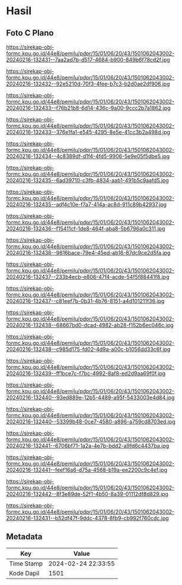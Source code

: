 # Hasil

## Foto C Plano

https://sirekap-obj-formc.kpu.go.id/44e8/pemilu/pdpr/15/01/06/20/43/1501062043002-20240216-132431--7aa2ad7b-d517-4684-b900-849b6f78cd2f.jpg

https://sirekap-obj-formc.kpu.go.id/44e8/pemilu/pdpr/15/01/06/20/43/1501062043002-20240216-132432--92e5210d-70f3-4fee-b7c3-b2d0ae2df906.jpg

https://sirekap-obj-formc.kpu.go.id/44e8/pemilu/pdpr/15/01/06/20/43/1501062043002-20240216-132433--f76b21b8-6d14-436c-9a00-9ccc2b7a1862.jpg

https://sirekap-obj-formc.kpu.go.id/44e8/pemilu/pdpr/15/01/06/20/43/1501062043002-20240216-132433--376e1fa1-e545-4295-8e5e-41cc3b2a498d.jpg

https://sirekap-obj-formc.kpu.go.id/44e8/pemilu/pdpr/15/01/06/20/43/1501062043002-20240216-132434--4c8389df-d1f4-4fd5-9906-5e9e05f5dbe5.jpg

https://sirekap-obj-formc.kpu.go.id/44e8/pemilu/pdpr/15/01/06/20/43/1501062043002-20240216-132435--6ad39710-c3fb-4834-aab1-491b5c9aafd5.jpg

https://sirekap-obj-formc.kpu.go.id/44e8/pemilu/pdpr/15/01/06/20/43/1501062043002-20240216-132435--adf4c10e-f7a7-414a-ac8d-911c89b42937.jpg

https://sirekap-obj-formc.kpu.go.id/44e8/pemilu/pdpr/15/01/06/20/43/1501062043002-20240216-132436--f15411cf-1de8-464f-aba8-5b6796a0c311.jpg

https://sirekap-obj-formc.kpu.go.id/44e8/pemilu/pdpr/15/01/06/20/43/1501062043002-20240216-132436--9816bace-79e4-45ed-ab16-87dc9ce2d5fa.jpg

https://sirekap-obj-formc.kpu.go.id/44e8/pemilu/pdpr/15/01/06/20/43/1501062043002-20240216-132437--233b4ecb-e806-47f4-acde-54f5f88441f8.jpg

https://sirekap-obj-formc.kpu.go.id/44e8/pemilu/pdpr/15/01/06/20/43/1501062043002-20240216-132437--c81eef7b-0b31-4b76-8151-a4d101211f36.jpg

https://sirekap-obj-formc.kpu.go.id/44e8/pemilu/pdpr/15/01/06/20/43/1501062043002-20240216-132438--68667bd0-dcad-4982-ab28-f152b6ec046c.jpg

https://sirekap-obj-formc.kpu.go.id/44e8/pemilu/pdpr/15/01/06/20/43/1501062043002-20240216-132438--c985d175-fd02-4d9a-a00c-b1056dd33c6f.jpg

https://sirekap-obj-formc.kpu.go.id/44e8/pemilu/pdpr/15/01/06/20/43/1501062043002-20240216-132439--ff1bce7c-f7bc-4992-8af8-ed2d9aa69f0f.jpg

https://sirekap-obj-formc.kpu.go.id/44e8/pemilu/pdpr/15/01/06/20/43/1501062043002-20240216-132440--93ed889e-12b5-4489-a95f-5433003e4d84.jpg

https://sirekap-obj-formc.kpu.go.id/44e8/pemilu/pdpr/15/01/06/20/43/1501062043002-20240216-132440--53399b48-0ce7-4580-a896-a759cd8703ed.jpg

https://sirekap-obj-formc.kpu.go.id/44e8/pemilu/pdpr/15/01/06/20/43/1501062043002-20240216-132441--6706bf71-1a2a-4e7b-bdd2-a9fd6c4437ba.jpg

https://sirekap-obj-formc.kpu.go.id/44e8/pemilu/pdpr/15/01/06/20/43/1501062043002-20240216-132441--feef16a6-d75a-4568-b19a-ee2200c9c4ef.jpg

https://sirekap-obj-formc.kpu.go.id/44e8/pemilu/pdpr/15/01/06/20/43/1501062043002-20240216-132442--8f3e89de-52f1-4b50-8a39-01112df8d829.jpg

https://sirekap-obj-formc.kpu.go.id/44e8/pemilu/pdpr/15/01/06/20/43/1501062043002-20240216-132431--b52df47f-9ddc-4378-8fb9-cb992f760cdc.jpg


## Metadata

| Key        | Value               |
| ---------- | ------------------- |
| Time Stamp | 2024-02-24 22:33:55 |
| Kode Dapil | 1501                |



